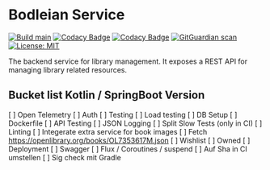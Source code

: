 # Bodleian Service

[![Build main](https://github.com/koenighotze/bodleian-service/actions/workflows/build-and-deploy.yml/badge.svg)](https://github.com/koenighotze/bodleian-service/actions/workflows/build-and-deploy.yml)
[![Codacy Badge](https://app.codacy.com/project/badge/Grade/e7009b9423674580a8f69c4561197580)](https://app.codacy.com/gh/koenighotze/bodleian-service/dashboard?utm_source=gh&utm_medium=referral&utm_content=&utm_campaign=Badge_grade)
[![Codacy Badge](https://app.codacy.com/project/badge/Coverage/e7009b9423674580a8f69c4561197580)](https://app.codacy.com/gh/koenighotze/bodleian-service/dashboard?utm_source=gh&utm_medium=referral&utm_content=&utm_campaign=Badge_coverage)
[![GitGuardian scan](https://github.com/koenighotze/bodleian-service/actions/workflows/git-guardian-scan.yml/badge.svg)](https://github.com/koenighotze/bodleian-service/actions/workflows/git-guardian-scan.yml)
[![License: MIT](https://img.shields.io/badge/License-MIT-yellow.svg)](https://opensource.org/licenses/MIT)

The backend service for library management. It exposes a REST API for managing
library related resources.

## Bucket list Kotlin / SpringBoot Version

[ ] Open Telemetry
[ ] Auth
[ ] Testing
[ ] Load testing
[ ] DB Setup
[ ] Dockerfile
[ ] API Testing
[ ] JSON Logging
[ ] Split Slow Tests (only in CI)
[ ] Linting
[ ] Integerate extra service for book images
[ ] Fetch https://openlibrary.org/books/OL7353617M.json
[ ] Wishlist
[ ] Owned
[ ] Deployment
[ ] Swagger
[ ] Flux / Coroutines / suspend
[ ] Auf Sha in CI umstellen
[ ] Sig check mit Gradle

 

